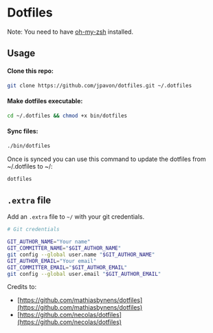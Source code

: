 # Dotfiles

Note: You need to have [oh-my-zsh](https://github.com/robbyrussell/oh-my-zsh) installed.

## Usage

#### Clone this repo:

```bash
git clone https://github.com/jpavon/dotfiles.git ~/.dotfiles
```

#### Make dotfiles executable:

```bash
cd ~/.dotfiles && chmod +x bin/dotfiles
```

#### Sync files:

```bash
./bin/dotfiles
```

Once is synced you can use this command to update the dotfiles from ~/.dotfiles to ~/:

```bash
dotfiles
```

## `.extra` file

Add an `.extra` file to `~/` with your git credentials.

```bash
# Git credentials

GIT_AUTHOR_NAME="Your name"
GIT_COMMITTER_NAME="$GIT_AUTHOR_NAME"
git config --global user.name "$GIT_AUTHOR_NAME"
GIT_AUTHOR_EMAIL="Your email"
GIT_COMMITTER_EMAIL="$GIT_AUTHOR_EMAIL"
git config --global user.email "$GIT_AUTHOR_EMAIL"
```

Credits to:

- [https://github.com/mathiasbynens/dotfiles](https://github.com/mathiasbynens/dotfiles)
- [https://github.com/necolas/dotfiles](https://github.com/necolas/dotfiles)
